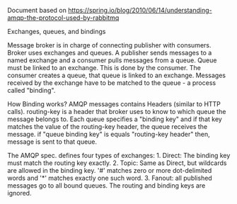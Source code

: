 Document based on https://spring.io/blog/2010/06/14/understanding-amqp-the-protocol-used-by-rabbitmq

Exchanges, queues, and bindings

Message broker is in charge of connecting publisher with consumers.
Broker uses exchanges and queues.
A publisher sends messages to a named exchange and a consumer pulls messages from a queue.
  Queue must be linked to an exchange. This is done by the consumer. The consumer creates a queue, that queue is linked to an exchange.
  Messages received by the exchange have to be matched to the queue - a process called "binding".

  How Binding works?
  AMQP messages contains Headers (similar to HTTP calls).  routing-key is a header that broker uses to know to which queue the message belongs to.
  Each queue specifies a "binding key" and if that key matches the value of the routing-key header, the queue receives the message.
  if "queue binding key" is equals "routing-key header" then, message is sent to that queue.


  The AMQP spec. defines four types of exchanges:
    1. Direct:	The binding key must match the routing key exactly.
    2. Topic: Same as Direct, but wildcards are allowed in the binding key. '#' matches zero or more dot-delimited words and '*' matches exactly one such word.
    3. Fanout: all published messages go to all bound queues. The routing and binding keys are ignored.
    